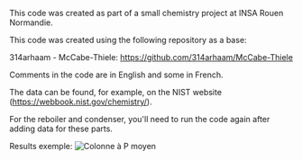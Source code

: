 This code was created as part of a small chemistry project at INSA Rouen Normandie.

This code was created using the following repository as a base: 

314arhaam - McCabe-Thiele: https://github.com/314arhaam/McCabe-Thiele

Comments in the code are in English and some in French.

The data can be found, for example, on the NIST website (https://webbook.nist.gov/chemistry/).

For the reboiler and condenser, you'll need to run the code again after adding data for these parts.

Results exemple:
![Colonne à P moyen](https://github.com/user-attachments/assets/47fcd83d-f3ca-456c-b11f-0a79e677f892)
